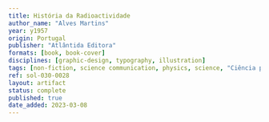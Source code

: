 ```yaml
---
title: História da Radioactividade
author_name: "Alves Martins"
year: y1957
origin: Portugal
publisher: "Atlântida Editora"
formats: [book, book-cover]
disciplines: [graphic-design, typography, illustration]
tags: [non-fiction, science communication, physics, science, "Ciência para Gente Nova"]
ref: sol-030-0028
layout: artifact
status: complete
published: true
date_added: 2023-03-08
---
```

